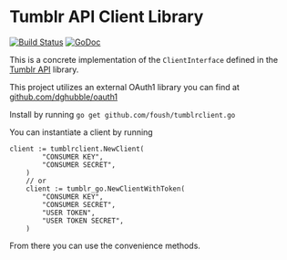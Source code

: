 # Tumblr API Client Library

[![Build Status](https://travis-ci.org/foush/tumblrclient.go.svg?branch=master)](https://travis-ci.org/foush/tumblrclient.go) [![GoDoc](https://godoc.org/github.com/foush/tumblrclient.go?status.svg)](https://godoc.org/github.com/foush/tumblrclient.go)

This is a concrete implementation of the `ClientInterface` defined in the [Tumblr API](https://github.com/foush/tumblr.go) library.

This project utilizes an external OAuth1 library you can find at [github.com/dghubble/oauth1](https://github.com/dghubble/oauth1) 

Install by running `go get github.com/foush/tumblrclient.go`

You can instantiate a client by running

```
client := tumblrclient.NewClient(
        "CONSUMER KEY",
        "CONSUMER SECRET",
    )
    // or
    client := tumblr_go.NewClientWithToken(
        "CONSUMER KEY",
        "CONSUMER SECRET",
        "USER TOKEN",
        "USER TOKEN SECRET",
    )
```

From there you can use the convenience methods.
